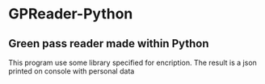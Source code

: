 # GPReader-Python
## Green pass reader made within Python
This program use some library specified for encription. The result is a json printed on console with personal data
